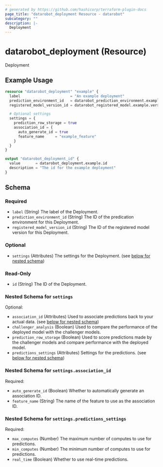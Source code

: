 ```yaml
---
# generated by https://github.com/hashicorp/terraform-plugin-docs
page_title: "datarobot_deployment Resource - datarobot"
subcategory: ""
description: |-
  Deployment
---
```


# datarobot_deployment (Resource)

Deployment

## Example Usage

```terraform
resource "datarobot_deployment" "example" {
  label                       = "An example deployment"
  prediction_environment_id   = datarobot_prediction_environment.example.id
  registered_model_version_id = datarobot_registered_model.example.version_id

  # Optional settings
  settings = {
    prediction_row_storage = true
    association_id = {
      auto_generate_id = true
      feature_name     = "example_feature"
    }
  }
}

output "datarobot_deployment_id" {
  value       = datarobot_deployment.example.id
  description = "The id for the example deployment"
}
```

<!-- schema generated by tfplugindocs -->
## Schema

### Required

- `label` (String) The label of the Deployment.
- `prediction_environment_id` (String) The ID of the predication environment for this Deployment.
- `registered_model_version_id` (String) The ID of the registered model version for this Deployment.

### Optional

- `settings` (Attributes) The settings for the Deployment. (see [below for nested schema](#nestedatt--settings))

### Read-Only

- `id` (String) The ID of the Deployment.

<a id="nestedatt--settings"></a>
### Nested Schema for `settings`

Optional:

- `association_id` (Attributes) Used to associate predictions back to your actual data. (see [below for nested schema](#nestedatt--settings--association_id))
- `challenger_analysis` (Boolean) Used to compare the performance of the deployed model with the challenger models.
- `prediction_row_storage` (Boolean) Used to score predictions made by the challenger models and compare performance with the deployed model.
- `predictions_settings` (Attributes) Settings for the predictions. (see [below for nested schema](#nestedatt--settings--predictions_settings))

<a id="nestedatt--settings--association_id"></a>
### Nested Schema for `settings.association_id`

Required:

- `auto_generate_id` (Boolean) Whether to automatically generate an association ID.
- `feature_name` (String) The name of the feature to use as the association ID.


<a id="nestedatt--settings--predictions_settings"></a>
### Nested Schema for `settings.predictions_settings`

Required:

- `max_computes` (Number) The maximum number of computes to use for predictions.
- `min_computes` (Number) The minimum number of computes to use for predictions.
- `real_time` (Boolean) Whether to use real-time predictions.
